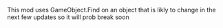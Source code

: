 This mod uses GameObject.Find on an object that is likly to change in the next few updates so it will prob break soon
